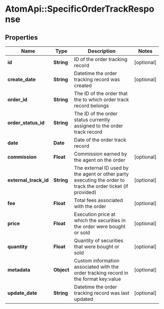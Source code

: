 # AtomApi::SpecificOrderTrackResponse

## Properties
Name | Type | Description | Notes
------------ | ------------- | ------------- | -------------
**id** | **String** | ID of the order tracking record | [optional] 
**create_date** | **String** | Datetime the order tracking record was created | [optional] 
**order_id** | **String** | The ID of the order that the to which order track record belongs | 
**order_status_id** | **String** | The ID of the order status currently assigned to the order track record | 
**date** | **Date** | Date of the order track record | 
**commission** | **Float** | Commission earned by the agent on the order | [optional] 
**external_track_id** | **String** | The external ID used by the agent or other party executing the order to track the order ticket (if provided) | [optional] 
**fee** | **Float** | Total fees associated with the order | [optional] 
**price** | **Float** | Execution price at which the securities in the order were bought or sold | [optional] 
**quantity** | **Float** | Quantity of securities that were bought or sold | [optional] 
**metadata** | **Object** | Custom information associated with the order tracking record in the format key:value | [optional] 
**update_date** | **String** | Datetime the order tracking record was last updated | [optional] 


